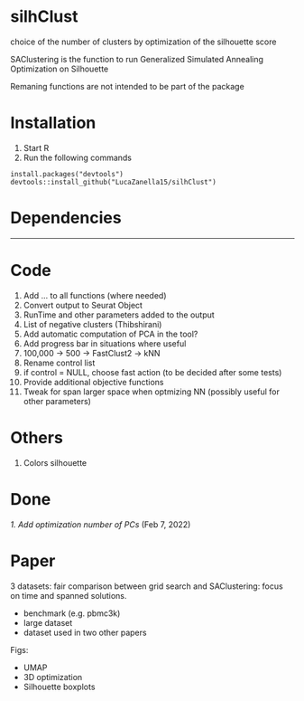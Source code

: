 # silhClust
choice of the number of clusters by optimization of the silhouette score

SAClustering is the function to run Generalized Simulated Annealing Optimization on Silhouette

Remaning functions are not intended to be part of the package



# Installation 
1. Start R
2. Run the following commands
```
install.packages("devtools")
devtools::install_github("LucaZanella15/silhClust")
```

# Dependencies




--------------------------------------------------------------------------------------------------

# Code

1. Add ... to all functions (where needed)
2. Convert output to Seurat Object
3. RunTime and other parameters added to the output
4. List of negative clusters (Thibshirani)
5. Add automatic computation of PCA in the tool? 
6. Add progress bar in situations where useful
7. 100,000 -> 500 -> FastClust2 -> kNN 
8. Rename control list
9. if control = NULL, choose fast action (to be decided after some tests) 
10. Provide additional objective functions
11. Tweak for span larger space when optmizing NN (possibly useful for other parameters)  


# Others
1. Colors silhouette




# Done
_1. Add optimization number of PCs_ (Feb 7, 2022)






# Paper
3 datasets: fair comparison between grid search and SAClustering: focus on time and spanned solutions.
  - benchmark (e.g. pbmc3k)
  - large dataset
  - dataset used in two other papers
  
  Figs:
  - UMAP 
  - 3D optimization 
  - Silhouette boxplots









